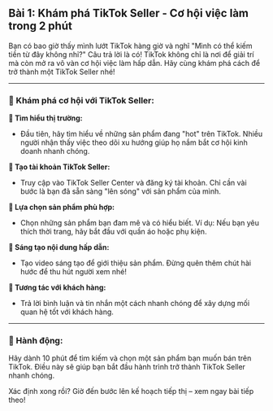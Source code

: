 ## Bài 1: Khám phá TikTok Seller - Cơ hội việc làm trong 2 phút

Bạn có bao giờ thấy mình lướt TikTok hàng giờ và nghĩ "Mình có thể kiếm tiền từ đây không nhỉ?" Câu trả lời là có! TikTok không chỉ là nơi để giải trí mà còn mở ra vô vàn cơ hội việc làm hấp dẫn. Hãy cùng khám phá cách để trở thành một TikTok Seller nhé!

---

### 📌 Khám phá cơ hội với TikTok Seller:

**🔹 Tìm hiểu thị trường:**
- Đầu tiên, hãy tìm hiểu về những sản phẩm đang "hot" trên TikTok. Nhiều người nhận thấy việc theo dõi xu hướng giúp họ nắm bắt cơ hội kinh doanh nhanh chóng.

**🔹 Tạo tài khoản TikTok Seller:**
- Truy cập vào TikTok Seller Center và đăng ký tài khoản. Chỉ cần vài bước là bạn đã sẵn sàng "lên sóng" với sản phẩm của mình.

**🔹 Lựa chọn sản phẩm phù hợp:**
- Chọn những sản phẩm bạn đam mê và có hiểu biết. Ví dụ: Nếu bạn yêu thích thời trang, hãy bắt đầu với quần áo hoặc phụ kiện.

**🔹 Sáng tạo nội dung hấp dẫn:**
- Tạo video sáng tạo để giới thiệu sản phẩm. Đừng quên thêm chút hài hước để thu hút người xem nhé!

**🔹 Tương tác với khách hàng:**
- Trả lời bình luận và tin nhắn một cách nhanh chóng để xây dựng mối quan hệ tốt với khách hàng.

---

### 🚀 Hành động:

Hãy dành 10 phút để tìm kiếm và chọn một sản phẩm bạn muốn bán trên TikTok. Điều này sẽ giúp bạn bắt đầu hành trình trở thành TikTok Seller nhanh chóng.

Xác định xong rồi? Giờ đến bước lên kế hoạch tiếp thị – xem ngay bài tiếp theo!
